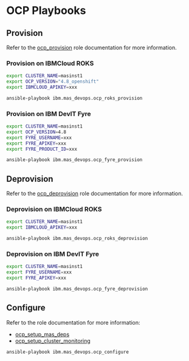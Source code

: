 # OCP Playbooks


## Provision
Refer to the [ocp_provision](../roles/ocp_provision.md) role documentation for more information.

### Provision on IBMCloud ROKS
```bash
export CLUSTER_NAME=masinst1
export OCP_VERSION="4.8_openshift"
export IBMCLOUD_APIKEY=xxx

ansible-playbook ibm.mas_devops.ocp_roks_provision
```

### Provision on IBM DevIT Fyre
```bash
export CLUSTER_NAME=masinst1
export OCP_VERSION=4.8
export FYRE_USERNAME=xxx
export FYRE_APIKEY=xxx
export FYRE_PRODUCT_ID=xxx

ansible-playbook ibm.mas_devops.ocp_fyre_provision
```


## Deprovision
Refer to the [ocp_deprovision](../roles/ocp_deprovision.md) role documentation for more information.

### Deprovision on IBMCloud ROKS
```bash
export CLUSTER_NAME=masinst1
export IBMCLOUD_APIKEY=xxx

ansible-playbook ibm.mas_devops.ocp_roks_deprovision
```

### Deprovision on IBM DevIT Fyre
```bash
export CLUSTER_NAME=masinst1
export FYRE_USERNAME=xxx
export FYRE_APIKEY=xxx

ansible-playbook ibm.mas_devops.ocp_fyre_deprovision
```


## Configure
Refer to the role documentation for more information:

- [ocp_setup_mas_deps](../roles/ocp_setup_mas_deps.md)
- [ocp_setup_cluster_monitoring](../roles/ocp_setup_cluster_monitoring.md)

```bash
ansible-playbook ibm.mas_devops.ocp_configure
```
